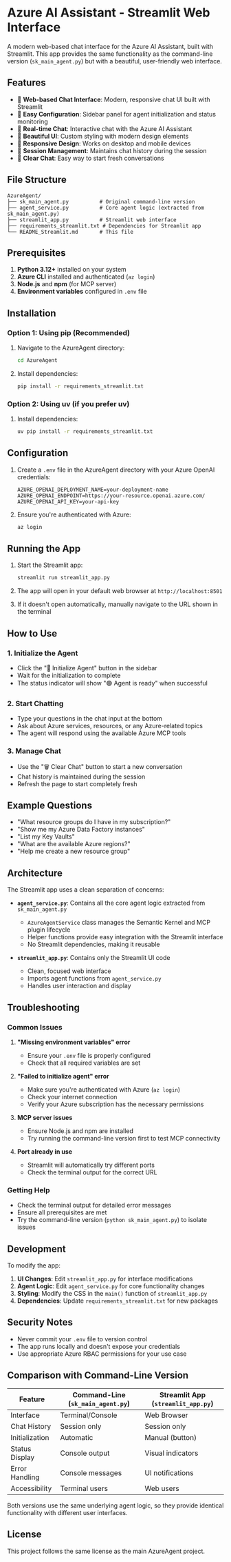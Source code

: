 # Azure AI Assistant - Streamlit Web Interface

A modern web-based chat interface for the Azure AI Assistant, built with Streamlit. This app provides the same functionality as the command-line version (`sk_main_agent.py`) but with a beautiful, user-friendly web interface.

## Features

- 🤖 **Web-based Chat Interface**: Modern, responsive chat UI built with Streamlit
- 🔧 **Easy Configuration**: Sidebar panel for agent initialization and status monitoring
- 💬 **Real-time Chat**: Interactive chat with the Azure AI Assistant
- 🎨 **Beautiful UI**: Custom styling with modern design elements
- 📱 **Responsive Design**: Works on desktop and mobile devices
- 🔄 **Session Management**: Maintains chat history during the session
- 🧹 **Clear Chat**: Easy way to start fresh conversations

## File Structure

```
AzureAgent/
├── sk_main_agent.py          # Original command-line version
├── agent_service.py          # Core agent logic (extracted from sk_main_agent.py)
├── streamlit_app.py          # Streamlit web interface
├── requirements_streamlit.txt # Dependencies for Streamlit app
└── README_Streamlit.md       # This file
```

## Prerequisites

1. **Python 3.12+** installed on your system
2. **Azure CLI** installed and authenticated (`az login`)
3. **Node.js** and **npm** (for MCP server)
4. **Environment variables** configured in `.env` file

## Installation

### Option 1: Using pip (Recommended)

1. Navigate to the AzureAgent directory:
   ```bash
   cd AzureAgent
   ```

2. Install dependencies:
   ```bash
   pip install -r requirements_streamlit.txt
   ```

### Option 2: Using uv (if you prefer uv)

1. Install dependencies:
   ```bash
   uv pip install -r requirements_streamlit.txt
   ```

## Configuration

1. Create a `.env` file in the AzureAgent directory with your Azure OpenAI credentials:
   ```env
   AZURE_OPENAI_DEPLOYMENT_NAME=your-deployment-name
   AZURE_OPENAI_ENDPOINT=https://your-resource.openai.azure.com/
   AZURE_OPENAI_API_KEY=your-api-key
   ```

2. Ensure you're authenticated with Azure:
   ```bash
   az login
   ```

## Running the App

1. Start the Streamlit app:
   ```bash
   streamlit run streamlit_app.py
   ```

2. The app will open in your default web browser at `http://localhost:8501`

3. If it doesn't open automatically, manually navigate to the URL shown in the terminal

## How to Use

### 1. Initialize the Agent
- Click the "🚀 Initialize Agent" button in the sidebar
- Wait for the initialization to complete
- The status indicator will show "🟢 Agent is ready" when successful

### 2. Start Chatting
- Type your questions in the chat input at the bottom
- Ask about Azure services, resources, or any Azure-related topics
- The agent will respond using the available Azure MCP tools

### 3. Manage Chat
- Use the "🗑️ Clear Chat" button to start a new conversation
- Chat history is maintained during the session
- Refresh the page to start completely fresh

## Example Questions

- "What resource groups do I have in my subscription?"
- "Show me my Azure Data Factory instances"
- "List my Key Vaults"
- "What are the available Azure regions?"
- "Help me create a new resource group"

## Architecture

The Streamlit app uses a clean separation of concerns:

- **`agent_service.py`**: Contains all the core agent logic extracted from `sk_main_agent.py`
  - `AzureAgentService` class manages the Semantic Kernel and MCP plugin lifecycle
  - Helper functions provide easy integration with the Streamlit interface
  - No Streamlit dependencies, making it reusable

- **`streamlit_app.py`**: Contains only the Streamlit UI code
  - Clean, focused web interface
  - Imports agent functions from `agent_service.py`
  - Handles user interaction and display

## Troubleshooting

### Common Issues

1. **"Missing environment variables" error**
   - Ensure your `.env` file is properly configured
   - Check that all required variables are set

2. **"Failed to initialize agent" error**
   - Make sure you're authenticated with Azure (`az login`)
   - Check your internet connection
   - Verify your Azure subscription has the necessary permissions

3. **MCP server issues**
   - Ensure Node.js and npm are installed
   - Try running the command-line version first to test MCP connectivity

4. **Port already in use**
   - Streamlit will automatically try different ports
   - Check the terminal output for the correct URL

### Getting Help

- Check the terminal output for detailed error messages
- Ensure all prerequisites are met
- Try the command-line version (`python sk_main_agent.py`) to isolate issues

## Development

To modify the app:

1. **UI Changes**: Edit `streamlit_app.py` for interface modifications
2. **Agent Logic**: Edit `agent_service.py` for core functionality changes
3. **Styling**: Modify the CSS in the `main()` function of `streamlit_app.py`
4. **Dependencies**: Update `requirements_streamlit.txt` for new packages

## Security Notes

- Never commit your `.env` file to version control
- The app runs locally and doesn't expose your credentials
- Use appropriate Azure RBAC permissions for your use case

## Comparison with Command-Line Version

| Feature | Command-Line (`sk_main_agent.py`) | Streamlit App (`streamlit_app.py`) |
|---------|-----------------------------------|-----------------------------------|
| Interface | Terminal/Console | Web Browser |
| Chat History | Session only | Session only |
| Initialization | Automatic | Manual (button) |
| Status Display | Console output | Visual indicators |
| Error Handling | Console messages | UI notifications |
| Accessibility | Terminal users | Web users |

Both versions use the same underlying agent logic, so they provide identical functionality with different user interfaces.

## License

This project follows the same license as the main AzureAgent project. 